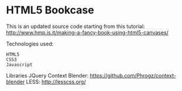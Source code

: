 HTML5 Bookcase
=================

This is an updated source code starting from this tutorial:
	http://www.hmp.is.it/making-a-fancy-book-using-html5-canvases/
	
Technologies used:

	HTML5
	CSS3
	Javascript
	
Libraries
	JQuery
	Context Blender: https://github.com/Phrogz/context-blender
	LESS: http://lesscss.org/
